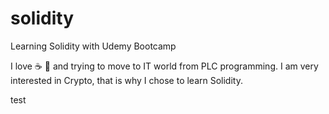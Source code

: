 # solidity
Learning Solidity with Udemy Bootcamp

I love ☕ 🍕 and trying to move to IT world from PLC programming. I am very interested in Crypto, that is why I chose to learn Solidity.

test
